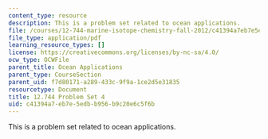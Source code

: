 ```yaml
---
content_type: resource
description: This is a problem set related to ocean applications.
file: /courses/12-744-marine-isotope-chemistry-fall-2012/c41394a7eb7e5edbb956b9c20e6c5f6b_MIT12_744F12_Prob_Set4.pdf
file_type: application/pdf
learning_resource_types: []
license: https://creativecommons.org/licenses/by-nc-sa/4.0/
ocw_type: OCWFile
parent_title: Ocean Applications
parent_type: CourseSection
parent_uid: f7d80171-a289-433c-9f9a-1ce2d5e31835
resourcetype: Document
title: 12.744 Problem Set 4
uid: c41394a7-eb7e-5edb-b956-b9c20e6c5f6b
---
```

This is a problem set related to ocean applications.